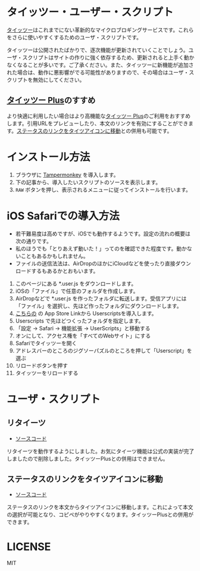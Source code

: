 # タイッツー・ユーザー・スクリプト

[タイッツー](https://taittsuu.com/)はこれまでにない革新的なマイクロブロギングサービスです。これらをさらに使いやすくするためのユーザ・スクリプトです。

タイッツーは公開されたばかりで、逐次機能が更新されていくことでしょう。ユーザ・スクリプトはサイトの作りに強く依存するため、更新されると上手く動かなくなることが多いです。ご了承ください。また、タイッツーに新機能が追加された場合は、動作に悪影響がでる可能性がありますので、その場合はユーザ・スクリプトを無効にしてください。

##  [タイッツー Plus](https://github.com/ikasoba/taittsuu-plus)のすすめ

より快適に利用したい場合はより高機能な[タイッツー Plus](https://github.com/ikasoba/taittsuu-plus)のご利用をおすすめします。引用URLをプレビューしたり、本文のリンクを有効にすることができます。[ステータスのリンクをタイツアイコンに移動](./moveStatusLink.user.js)との併用も可能です。

# インストール方法

1. ブラウザに [Tampermonkey](https://www.tampermonkey.net/) を導入します。
2. 下の記事から、導入したいスクリプトのソースを表示します。
3. `RAW` ボタンを押し、表示されるメニューに従ってインストールを行います。

# iOS Safariでの導入方法

* 若干難易度は高めですが、iOSでも動作するようです。設定の流れの概要は次の通りです。
* 私のほうでも「とりあえず動いた！」ってのを確認できた程度です。動かないこともあるかもしれません。
* ファイルの送信法法は、AirDropのほかにiCloudなどを使ったり直接ダウンロードするもあるかとおもいます。

1. このページにある *.user.js をダウンロードします。
2. iOSの「ファイル」で任意のフォルダを作成します。
3. AirDropなどで *.user.js を作ったフォルダに転送します。受信アプリには「ファイル」を選択し、先ほど作ったフォルダにダウンロードします。
4. [こちらの](https://github.com/quoid/userscripts) の App Store Linkから Userscriptsを導入します。
5. Userscripts で先ほどつくったフォルダを指定します。
6. 「設定 → Safari → 機能拡張 → UserScripts」と移動する
7. オンにして、アクセス権を「すべてのWebサイト」にする
8. Safariでタイッツーを開く
9. アドレスバーのところのジグソーパズルのところを押して「Userscript」を選ぶ
10. リロードボタンを押す
11. タイッツーをリロードする

# ユーザ・スクリプト

## リタイーツ

* [ソースコード](./reOkiniTaittsuu.user.js)

リタイーツを動作するようにしました。お気にタイーツ機能は公式の実装が完了しましたので削除しました。タイッツーPlusとの併用はできません。

## ステータスのリンクをタイツアイコンに移動

* [ソースコード](./moveStatusLink.user.js)

ステータスのリンクを本文からタイツアイコンに移動します。これによって本文の選択が可能となり、コピペがやりやすくなります。タイッツーPlusとの併用ができます。

# LICENSE

MIT
